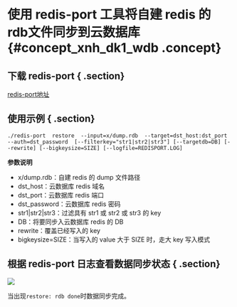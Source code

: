 # 使用 redis-port 工具将自建 redis 的 rdb文件同步到云数据库 {#concept_xnh_dk1_wdb .concept}

## 下载 redis-port { .section}

[redis-port地址](http://docs-aliyun.cn-hangzhou.oss.aliyun-inc.com/assets/attach/66006/cn_zh/1531121747155/redis-port%282%29)

## 使用示例 { .section}

```
./redis-port  restore  --input=x/dump.rdb  --target=dst_host:dst_port   --auth=dst_password  [--filterkey="str1|str2|str3"] [--targetdb=DB] [--rewrite] [--bigkeysize=SIZE] [--logfile=REDISPORT.LOG]
```

**参数说明**

-   x/dump.rdb：自建 redis 的 dump 文件路径
-   dst\_host：云数据库 redis 域名
-   dst\_port：云数据库 redis 端口
-   dst\_password：云数据库 redis 密码
-   str1|str2|str3：过滤具有 str1 或 str2 或 str3 的 key
-   DB：将要同步入云数据库 redis 的 DB
-   rewrite：覆盖已经写入的 key
-   bigkeysize=SIZE：当写入的 value 大于 SIZE 时，走大 key 写入模式

## 根据 redis-port 日志查看数据同步状态 { .section}

![](http://static-aliyun-doc.oss-cn-hangzhou.aliyuncs.com/assets/img/3158/2802_zh-CN.png)

当出现`restore: rdb done`时数据同步完成。

